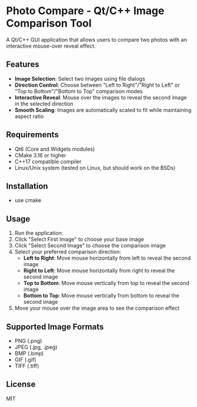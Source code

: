 # Photo Compare - Qt/C++ Image Comparison Tool

A Qt/C++ GUI application that allows users to compare two photos with an interactive mouse-over reveal effect.

## Features

- **Image Selection**: Select two images using file dialogs
- **Direction Control**: Choose between "Left to Right"/"Right to Left" or "Top to Bottom"/"Bottom to Top" comparison modes
- **Interactive Reveal**: Mouse over the images to reveal the second image in the selected direction
- **Smooth Scaling**: Images are automatically scaled to fit while maintaining aspect ratio

## Requirements

- Qt6 (Core and Widgets modules)
- CMake 3.16 or higher
- C++17 compatible compiler
- Linux/Unix system (tested on Linux, but should work on the BSDs)

## Installation

- use cmake

## Usage

1. Run the application:
2. Click "Select First Image" to choose your base image
3. Click "Select Second Image" to choose the comparison image
4. Select your preferred comparison direction:
   - **Left to Right**: Move mouse horizontally from left to reveal the second image
   - **Right to Left**: Move mouse horizontally from right to reveal the second image
   - **Top to Bottom**: Move mouse vertically from top to reveal the second image
   - **Bottom to Top**: Move mouse vertically from bottom to reveal the second image
5. Move your mouse over the image area to see the comparison effect

## Supported Image Formats

- PNG (.png)
- JPEG (.jpg, .jpeg)
- BMP (.bmp)
- GIF (.gif)
- TIFF (.tiff)

## License

MIT
